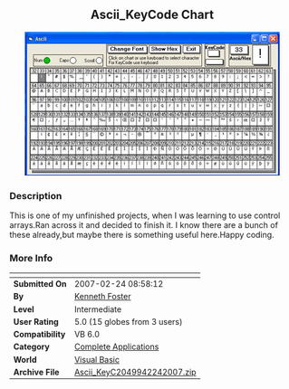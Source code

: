 ﻿<div align="center">

## Ascii\_KeyCode Chart

<img src="PIC20072241142468972.gif">
</div>

### Description

This is one of my unfinished projects, when I was learning to use control arrays.Ran across it and decided to finish it. I know there are a bunch of these already,but maybe there is something useful here.Happy coding.
 
### More Info
 


<span>             |<span>
---                |---
**Submitted On**   |2007-02-24 08:58:12
**By**             |[Kenneth Foster](https://github.com/Planet-Source-Code/PSCIndex/blob/master/ByAuthor/kenneth-foster.md)
**Level**          |Intermediate
**User Rating**    |5.0 (15 globes from 3 users)
**Compatibility**  |VB 6\.0
**Category**       |[Complete Applications](https://github.com/Planet-Source-Code/PSCIndex/blob/master/ByCategory/complete-applications__1-27.md)
**World**          |[Visual Basic](https://github.com/Planet-Source-Code/PSCIndex/blob/master/ByWorld/visual-basic.md)
**Archive File**   |[Ascii\_KeyC2049942242007\.zip](https://github.com/Planet-Source-Code/kenneth-foster-ascii-keycode-chart__1-67970/archive/master.zip)








